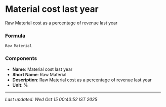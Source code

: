 # Material cost last year
Raw Material cost as a percentage of revenue last year

### Formula
```text
Raw Material
```


### Components
- **Name**: Material cost last year
- **Short Name**: Raw Material
- **Description**: Raw Material cost as a percentage of revenue last year
- **Unit**: %

---
*Last updated: Wed Oct 15 00:43:52 IST 2025*
